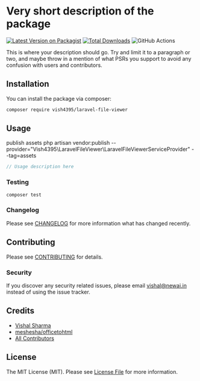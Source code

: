 # Very short description of the package

[![Latest Version on Packagist](https://img.shields.io/packagist/v/vish4395/laravel-file-viewer.svg?style=flat-square)](https://packagist.org/packages/vish4395/laravel-file-viewer)
[![Total Downloads](https://img.shields.io/packagist/dt/vish4395/laravel-file-viewer.svg?style=flat-square)](https://packagist.org/packages/vish4395/laravel-file-viewer)
![GitHub Actions](https://github.com/vish4395/laravel-file-viewer/actions/workflows/main.yml/badge.svg)

This is where your description should go. Try and limit it to a paragraph or two, and maybe throw in a mention of what PSRs you support to avoid any confusion with users and contributors.

## Installation

You can install the package via composer:

```bash
composer require vish4395/laravel-file-viewer
```

## Usage

publish assets 
php artisan vendor:publish  --provider="Vish4395\LaravelFileViewer\LaravelFileViewerServiceProvider" --tag=assets


```php
// Usage description here
```

### Testing

```bash
composer test
```

### Changelog

Please see [CHANGELOG](CHANGELOG.md) for more information what has changed recently.

## Contributing

Please see [CONTRIBUTING](CONTRIBUTING.md) for details.

### Security

If you discover any security related issues, please email vishal@newai.in instead of using the issue tracker.

## Credits

-   [Vishal Sharma](https://github.com/vish4395)
-   [meshesha/officetohtml](https://github.com/meshesha/officetohtml)
-   [All Contributors](../../contributors)

## License

The MIT License (MIT). Please see [License File](LICENSE.md) for more information.

